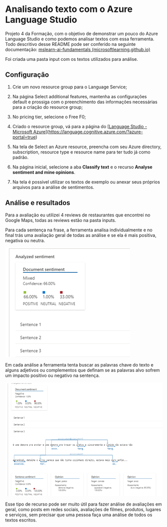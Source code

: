 # Analisando texto com o Azure Language Studio

Projeto 4 da Formação, com o objetivo de demonstrar um pouco do Azure Language Studio e como podemos analisar textos com essa ferramenta. Todo descritivo desse README pode ser conferido na seguinte documentação: [mslearn-ai-fundamentals (microsoftlearning.github.io)](https://microsoftlearning.github.io/mslearn-ai-fundamentals/Instructions/Labs/06-text-analysis.html)

Foi criada uma pasta input com os textos utilizados para análise.

## Configuração

1. Crie um novo resource group para o Language Service;

2. Na página Select additional features, mantenha as configurações default e prossiga com o preenchimento das informações necessárias para a criação do resource group;

3. No pricing tier, selecione o Free F0;

4. Criado o resource group, vá para a página do [[Language Studio - Microsoft Azure](https://language.cognitive.azure.com/?azure-portal=true)](https://language.cognitive.azure.com/?azure-portal=true)

5. Na tela de Select an Azure resource, preencha com seu Azure directory, subscription, resource type e resource name para ter tudo já como padrão.

6. Na página inicial, selecione a aba **Classify text** e o recurso **Analyse sentiment and mine opinions**.

7. Na tela é possível utilizar os textos de exemplo ou anexar seus próprios arquivos para a análise de sentimentos.

## Análise e resultados

Para a avaliação eu utilizei 4 reviews de restaurantes que encontrei no Google Maps, todas as reviews estão na pasta inputs.

Para cada sentença na frase, a ferramenta analisa individualmente e no final trás uma avaliação geral de todas as análise e se ela é mais positiva, negativa ou neutra.

![Output 1 - Positivo](/04_Analise_Sentimentos_com_LanguageStudio_no_AzureAI/outputs/output1.png?raw=True "Output 1 - Positivo")

Em cada análise a ferramenta tenta buscar as palavras chave do texto e alguns adjetivos ou complementos que definam se as palavras alvo sofrem um impacto positivo ou negativo na sentença.

![Output 4 - Negativo](/04_Analise_Sentimentos_com_LanguageStudio_no_AzureAI/outputs/output4.png?raw=True "Output 4 - Negativo")

Esse tipo de recurso pode ser muito útil para fazer análise de avaliações em geral, como posts em redes sociais, avaliações de filmes, produtos, lugares e serviços, sem precisar que uma pessoa faça uma análise de todos os textos escritos.
